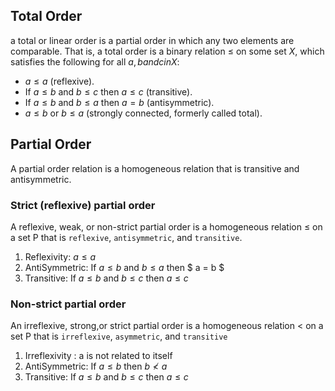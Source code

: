 

## Total Order

a total or linear order is a partial order in which any two elements are comparable. That is, a total order is a binary relation $\leq$  on some set $X$, which satisfies the following for all $a,b and c in X$:

* $a \leq a$ (reflexive).
* If $a \leq b$ and $b \leq c$ then $a\leq c$ (transitive).
* If $a \leq b$ and $b \leq a$ then $a = b$ (antisymmetric).
* $a \leq b$ or $b \leq a$ (strongly connected, formerly called total).


## Partial Order

A partial order relation is a homogeneous relation that is transitive and antisymmetric.

### Strict (reflexive) partial order

A reflexive, weak, or non-strict partial order is a homogeneous relation ≤ on a set P that is `reflexive`, `antisymmetric`, and `transitive`.

1. Reflexivity: $a \leq a$
2. AntiSymmetric: If $a \leq b$ and $b \leq a$ then $ a = b $
3. Transitive: If $a \leq b$ and $b \leq c$ then $a \leq c$


### Non-strict partial order

An irreflexive, strong,or strict partial order is a homogeneous relation < on a set P that is `irreflexive`, `asymmetric`, and `transitive`

1. Irreflexivity : a is not related to itself
2. AntiSymmetric: If $a \le b$ then $b \nless a$
3. Transitive: If $a \le b$ and $b \le c$ then $a \le c$


